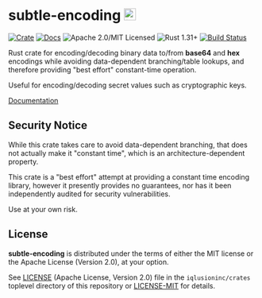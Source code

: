 # subtle-encoding <a href="https://www.iqlusion.io"><img src="https://storage.googleapis.com/iqlusion-prod-web-assets/img/logo/iqlusion-rings-sm.png" alt="iqlusion" width="24" height="24"></a>

[![Crate][crate-image]][crate-link]
[![Docs][docs-image]][docs-link]
![Apache 2.0/MIT Licensed][license-image]
![Rust 1.31+][rustc-image]
[![Build Status][build-image]][build-link]

[crate-image]: https://img.shields.io/crates/v/subtle-encoding.svg
[crate-link]: https://crates.io/crates/subtle-encoding
[docs-image]: https://docs.rs/subtle-encoding/badge.svg
[docs-link]: https://docs.rs/subtle-encoding/
[license-image]: https://img.shields.io/badge/license-Apache2.0/MIT-blue.svg
[rustc-image]: https://img.shields.io/badge/rustc-1.31+-blue.svg
[build-image]: https://circleci.com/gh/iqlusioninc/crates.svg?style=shield
[build-link]: https://circleci.com/gh/iqlusioninc/crates

Rust crate for encoding/decoding binary data to/from **base64** and **hex**
encodings while avoiding data-dependent branching/table lookups, and therefore
providing "best effort" constant-time operation.

Useful for encoding/decoding secret values such as cryptographic keys.

[Documentation]

## Security Notice

While this crate takes care to avoid data-dependent branching, that does not
actually make it "constant time", which is an architecture-dependent property.

This crate is a "best effort" attempt at providing a constant time encoding
library, however it presently provides no guarantees, nor has it been
independently audited for security vulnerabilities.

Use at your own risk.

## License

**subtle-encoding** is distributed under the terms of either the MIT license
or the Apache License (Version 2.0), at your option.

See [LICENSE] (Apache License, Version 2.0) file in the `iqlusioninc/crates`
toplevel directory of this repository or [LICENSE-MIT] for details.

[Documentation]: https://docs.rs/subtle-encoding/
[LICENSE]: https://github.com/iqlusioninc/crates/blob/develop/LICENSE
[LICENSE-MIT]: https://github.com/iqlusioninc/crates/blob/develop/subtle-encoding/LICENSE-MIT
